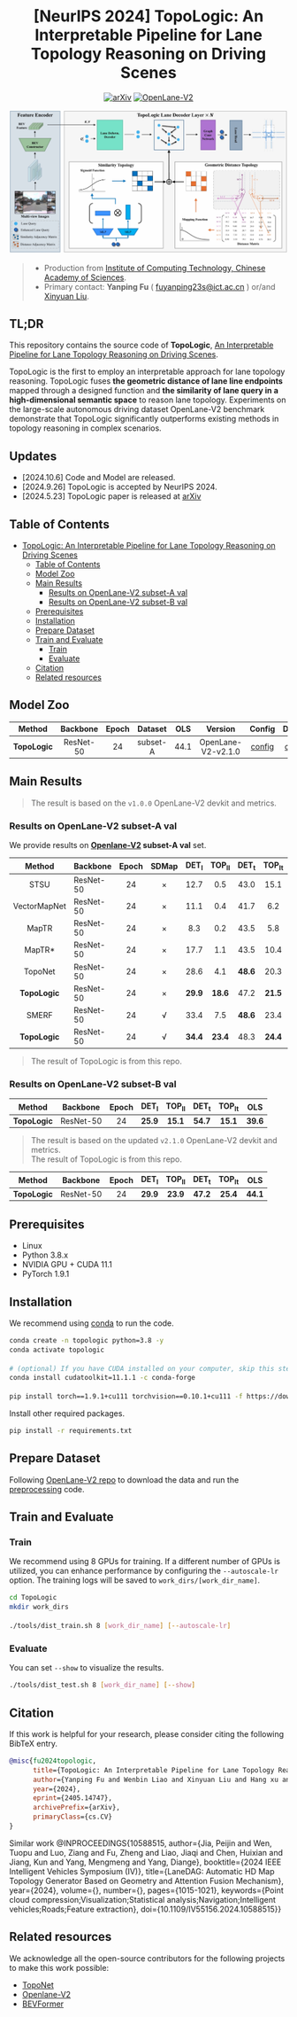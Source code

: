 <div align="center">

# [NeurIPS 2024] TopoLogic: An Interpretable Pipeline for Lane Topology Reasoning on Driving Scenes


[![arXiv](https://img.shields.io/badge/arXiv-2304.05277-479ee2.svg)](https://arxiv.org/abs/2405.14747)
[![OpenLane-V2](https://img.shields.io/badge/GitHub-OpenLane--V2-blueviolet.svg)](https://github.com/OpenDriveLab/OpenLane-V2)


![method](figs/pipeline.png "Model Architecture")


</div>

> - Production from [Institute of Computing Technology, Chinese Academy of Sciences](http://www.ict.ac.cn/). 
> - Primary contact: **Yanping Fu** ( fuyanping23s@ict.ac.cn ) or/and [Xinyuan Liu](https://scholar.google.cz/citations?user=eXwizz8AAAAJ&hl=zh-CN&oi=sra).


TL;DR
---
This repository contains the source code of **TopoLogic**, [An Interpretable Pipeline for Lane Topology Reasoning on Driving Scenes](https://arxiv.org/abs/2405.14747).

TopoLogic is the first to employ an interpretable approach for lane topology reasoning. TopoLogic fuses **the geometric distance of lane line endpoints** mapped through a designed function and **the similarity of lane query in a high-dimensional semantic space** to reason lane topology. Experiments on the large-scale autonomous driving dataset OpenLane-V2 benchmark demonstrate that TopoLogic significantly outperforms existing methods in topology reasoning in complex scenarios.


Updates
--- 
- [2024.10.6] Code and Model are released.
- [2024.9.26] TopoLogic is accepted by NeurIPS 2024.
- [2024.5.23] TopoLogic paper is released at [arXiv](https://arxiv.org/abs/2405.14747)
## Table of Contents
- [TopoLogic: An Interpretable Pipeline for Lane Topology Reasoning on Driving Scenes](#topologic-an-interpretable-pipeline-for-lane-topology-reasoning-on-driving-scenes)
  - [Table of Contents](#table-of-contents)
  - [Model Zoo](#model-zoo)
  - [Main Results](#main-results)
    - [Results on OpenLane-V2 subset-A val](#results-on-openlane-v2-subset-a-val)
    - [Results on OpenLane-V2 subset-B val](#results-on-openlane-v2-subset-b-val)
  - [Prerequisites](#prerequisites)
  - [Installation](#installation)
  - [Prepare Dataset](#prepare-dataset)
  - [Train and Evaluate](#train-and-evaluate)
    - [Train](#train)
    - [Evaluate](#evaluate)
  - [Citation](#citation)
  - [Related resources](#related-resources)

## Model Zoo


|    Method    | Backbone  | Epoch | Dataset | OLS |Version | Config | Download |  
| :----------: | :-------: | :---: | :-------------: | :--------------: | :-------------: | :--------------: | :------: |
| **TopoLogic**  | ResNet-50 |  24   |   subset-A | 44.1 | OpenLane-V2-v2.1.0 | [config](/projects/configs/topologic_r50_8x1_24e_olv2_subset_A.py) | [ckpt](https://huggingface.co/Franpin/topologic/resolve/main/topologic_r50_8x1_24e_olv2_subset_A.pth?download=true) / [log](https://huggingface.co/Franpin/topologic/resolve/main/topologic_r50_8x1_24e_olv2_subset_A.json?download=true) |

## Main Results
> The result is based on the `v1.0.0` OpenLane-V2 devkit and metrics. 
### Results on OpenLane-V2 subset-A val

We provide results on **[Openlane-V2](https://github.com/OpenDriveLab/OpenLane-V2) subset-A val** set.

|    Method    | Backbone | Epoch |SDMap | DET<sub>l</sub> | TOP<sub>ll</sub> | DET<sub>t</sub> | TOP<sub>lt</sub> |   OLS    |
| :----------: |----| :-------: | :---: | :-------------: | :--------------: | :-------------: | :--------------: | :------: |
|     STSU     | ResNet-50 |  24   |  × |     12.7       |       0.5        |      43.0       |       15.1       |   25.4   |
| VectorMapNet | ResNet-50 |  24   |  × |    11.1       |       0.4        |      41.7       |       6.2        |   20.8   |
|    MapTR     | ResNet-50 |  24   |  × |     8.3       |       0.2        |      43.5       |       5.8        |   20.0   |
|    MapTR*    | ResNet-50 |  24   | × |     17.7       |       1.1        |      43.5       |       10.4       |   26.0   |
| TopoNet  | ResNet-50 |  24   | × |   28.6     |     4.1      |    **48.6**     |    20.3     | 35.6 |
|**TopoLogic** | ResNet-50 | 24 | × |**29.9**| **18.6**  |47.2|**21.5** |**41.6**|
|SMERF     |ResNet-50 | 24  |√ |33.4 | 7.5 |**48.6**|23.4 |39.4| 15.4 |
|**TopoLogic** | ResNet-50 | 24 | √ |**34.4** |**23.4** |48.3|**24.4**| **45.1**|


> The result of TopoLogic is from this repo.


### Results on OpenLane-V2 subset-B val

|    Method    | Backbone  | Epoch | DET<sub>l</sub> | TOP<sub>ll</sub> | DET<sub>t</sub> | TOP<sub>lt</sub> |   OLS    |
| :----------: | :-------: | :---: | :-------------: | :--------------: | :-------------: | :--------------: | :------: |
| **TopoLogic**  | ResNet-50 |  24   |  **25.9** |**15.1**|**54.7** | **15.1**| **39.6**| **21.6** |

> The result is based on the updated `v2.1.0` OpenLane-V2 devkit and metrics.  
> The result of TopoLogic is from this repo.

|    Method    | Backbone  | Epoch | DET<sub>l</sub> | TOP<sub>ll</sub> | DET<sub>t</sub> | TOP<sub>lt</sub> |   OLS    |
| :----------: | :-------: | :---: | :-------------: | :--------------: | :-------------: | :--------------: | :------: |
| **TopoLogic**  | ResNet-50 |  24   |   **29.9** |**23.9** |**47.2** |**25.4** |**44.1**|


## Prerequisites

- Linux
- Python 3.8.x
- NVIDIA GPU + CUDA 11.1
- PyTorch 1.9.1

## Installation

We recommend using [conda](https://docs.conda.io/en/latest/miniconda.html) to run the code.
```bash
conda create -n topologic python=3.8 -y
conda activate topologic

# (optional) If you have CUDA installed on your computer, skip this step.
conda install cudatoolkit=11.1.1 -c conda-forge

pip install torch==1.9.1+cu111 torchvision==0.10.1+cu111 -f https://download.pytorch.org/whl/torch_stable.html
```

Install other required packages.
```bash
pip install -r requirements.txt
```

## Prepare Dataset

Following [OpenLane-V2 repo](https://github.com/OpenDriveLab/OpenLane-V2/blob/v1.0.0/data) to download the data and run the [preprocessing](https://github.com/OpenDriveLab/OpenLane-V2/tree/v1.0.0/data#preprocess) code.


## Train and Evaluate

### Train

We recommend using 8 GPUs for training. If a different number of GPUs is utilized, you can enhance performance by configuring the `--autoscale-lr` option. The training logs will be saved to `work_dirs/[work_dir_name]`.

```bash
cd TopoLogic
mkdir work_dirs

./tools/dist_train.sh 8 [work_dir_name] [--autoscale-lr]
```

### Evaluate
You can set `--show` to visualize the results.

```bash
./tools/dist_test.sh 8 [work_dir_name] [--show]
```



## Citation
If this work is helpful for your research, please consider citing the following BibTeX entry.

``` bibtex
@misc{fu2024topologic,
      title={TopoLogic: An Interpretable Pipeline for Lane Topology Reasoning on Driving Scenes}, 
      author={Yanping Fu and Wenbin Liao and Xinyuan Liu and Hang xu and Yike Ma and Feng Dai and Yucheng Zhang},
      year={2024},
      eprint={2405.14747},
      archivePrefix={arXiv},
      primaryClass={cs.CV}
}

```
Similar work
@INPROCEEDINGS{10588515,
  author={Jia, Peijin and Wen, Tuopu and Luo, Ziang and Fu, Zheng and Liao, Jiaqi and Chen, Huixian and Jiang, Kun and Yang, Mengmeng and Yang, Diange},
  booktitle={2024 IEEE Intelligent Vehicles Symposium (IV)}, 
  title={LaneDAG: Automatic HD Map Topology Generator Based on Geometry and Attention Fusion Mechanism}, 
  year={2024},
  volume={},
  number={},
  pages={1015-1021},
  keywords={Point cloud compression;Visualization;Statistical analysis;Navigation;Intelligent vehicles;Roads;Feature extraction},
  doi={10.1109/IV55156.2024.10588515}}


## Related resources

We acknowledge all the open-source contributors for the following projects to make this work possible:
- [TopoNet](https://github.com/OpenDriveLab/TopoNet)
- [Openlane-V2](https://github.com/OpenDriveLab/OpenLane-V2)
- [BEVFormer](https://github.com/fundamentalvision/BEVFormer)

